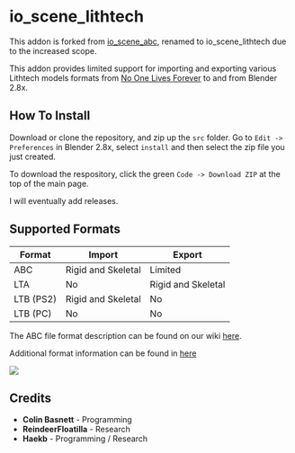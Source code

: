 # io_scene_lithtech

This addon is forked from [io_scene_abc](https://github.com/cmbasnett/io_scene_abc), renamed to io_scene_lithtech due to the increased scope. 

This addon provides limited support for importing and exporting various Lithtech models formats from [No One Lives Forever](https://en.wikipedia.org/wiki/The_Operative:_No_One_Lives_Forever) to and from Blender 2.8x.

## How To Install

Download or clone the repository, and zip up the `src` folder. Go to `Edit -> Preferences` in Blender 2.8x, select `install` and then select the zip file you just created.

To download the respository, click the green `Code -> Download ZIP` at the top of the main page.

I will eventually add releases.

## Supported Formats

Format | Import | Export
--- | --- | ---
ABC | Rigid and Skeletal | Limited
LTA | No | Rigid and Skeletal
LTB (PS2) | Rigid and Skeletal | No
LTB (PC) | No | No

The ABC file format description can be found on our wiki [here](https://github.com/cmbasnett/io_scene_abc/wiki/ABC).

Additional format information can be found in [here](https://github.com/haekb/io_scene_lithtech/tree/master/research)

![](https://raw.githubusercontent.com/haekb/io_scene_lithtech/master/doc/readme/example.png)

## Credits
* **Colin Basnett** - Programming
* **ReindeerFloatilla** - Research
* **Haekb** - Programming / Research